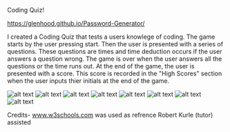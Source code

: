 Coding Quiz!

https://glenhood.github.io/Password-Generator/

I created a Coding Quiz that tests a users knowlege of coding. The game starts by the user pressing start. Then the user is presented with a series of questions. These questions are times and time deduction occurs if the user answers a question wrong. The game is over when the user answers all the questions or the time runs out. At the end of the game, the user is presented with a score. This score is recorded in the "High Scores" section when the user inputs thier initials at the end of the game.
    
![alt text](1.png)
![alt text](2.png)
![alt text](3.png)
![alt text](4.png)
![alt text](5.png)
![alt text](6.png)
![alt text](7.png)
![alt text](8.png)



Credits-
www.w3schools.com was used as refrence
Robert Kurle (tutor) assisted
